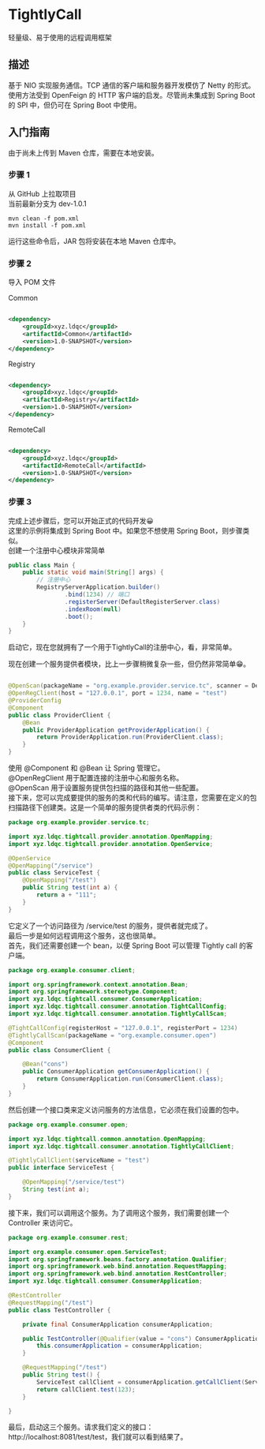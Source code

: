# TightlyCall

轻量级、易于使用的远程调用框架

## 描述

基于 NIO 实现服务通信。TCP 通信的客户端和服务器开发模仿了 Netty 的形式。使用方法受到 OpenFeign 的 HTTP 客户端的启发。尽管尚未集成到
Spring Boot 的 SPI 中，但仍可在 Spring Boot 中使用。

## 入门指南

由于尚未上传到 Maven 仓库，需要在本地安装。

### 步骤 1

从 GitHub 上拉取项目  
当前最新分支为 dev-1.0.1

```shell
mvn clean -f pom.xml
mvn install -f pom.xml
```

运行这些命令后，JAR 包将安装在本地 Maven 仓库中。

### 步骤 2

导入 POM 文件

Common

```xml

<dependency>
    <groupId>xyz.ldqc</groupId>
    <artifactId>Common</artifactId>
    <version>1.0-SNAPSHOT</version>
</dependency>
```

Registry

```xml

<dependency>
    <groupId>xyz.ldqc</groupId>
    <artifactId>Registry</artifactId>
    <version>1.0-SNAPSHOT</version>
</dependency>
```

RemoteCall

```xml

<dependency>
    <groupId>xyz.ldqc</groupId>
    <artifactId>RemoteCall</artifactId>
    <version>1.0-SNAPSHOT</version>
</dependency>
```

### 步骤 3

完成上述步骤后，您可以开始正式的代码开发😀  
这里的示例将集成到 Spring Boot 中。如果您不想使用 Spring Boot，则步骤类似。  
创建一个注册中心模块非常简单

```java
public class Main {
    public static void main(String[] args) {
        // 注册中心
        RegistryServerApplication.builder()
                .bind(1234) // 端口
                .registerServer(DefaultRegisterServer.class)
                .indexRoom(null)
                .boot();
    }
}
```

启动它，现在您就拥有了一个用于TightlyCall的注册中心，看，非常简单。

现在创建一个服务提供者模块，比上一步骤稍微复杂一些，但仍然非常简单😁。

```java

@OpenScan(packageName = "org.example.provider.service.tc", scanner = DefaultServiceScanner.class, type = ServiceRegisterFactory.Type.DEFAULT)
@OpenRegClient(host = "127.0.0.1", port = 1234, name = "test")
@ProviderConfig
@Component
public class ProviderClient {
    @Bean
    public ProviderApplication getProviderApplication() {
        return ProviderApplication.run(ProviderClient.class);
    }
}
```

使用 @Component 和 @Bean 让 Spring 管理它。  
@OpenRegClient 用于配置连接的注册中心和服务名称。  
@OpenScan 用于设置服务提供包扫描的路径和其他一些配置。  
接下来，您可以完成要提供的服务的类和代码的编写。请注意，您需要在定义的包扫描路径下创建类。这是一个简单的服务提供者类的代码示例：

```java
package org.example.provider.service.tc;

import xyz.ldqc.tightcall.provider.annotation.OpenMapping;
import xyz.ldqc.tightcall.provider.annotation.OpenService;

@OpenService
@OpenMapping("/service")
public class ServiceTest {
    @OpenMapping("/test")
    public String test(int a) {
        return a + "111";
    }
}
```

它定义了一个访问路径为 /service/test 的服务，提供者就完成了。  
最后一步是如何远程调用这个服务，这也很简单。  
首先，我们还需要创建一个 bean，以便 Spring Boot 可以管理 Tightly call 的客户端。

```java
package org.example.consumer.client;

import org.springframework.context.annotation.Bean;
import org.springframework.stereotype.Component;
import xyz.ldqc.tightcall.consumer.ConsumerApplication;
import xyz.ldqc.tightcall.consumer.annotation.TightCallConfig;
import xyz.ldqc.tightcall.consumer.annotation.TightlyCallScan;

@TightCallConfig(registerHost = "127.0.0.1", registerPort = 1234)
@TightlyCallScan(packageName = "org.example.consumer.open")
@Component
public class ConsumerClient {

    @Bean("cons")
    public ConsumerApplication getConsumerApplication() {
        return ConsumerApplication.run(ConsumerClient.class);
    }
}
```

然后创建一个接口类来定义访问服务的方法信息，它必须在我们设置的包中。

```java
package org.example.consumer.open;

import xyz.ldqc.tightcall.common.annotation.OpenMapping;
import xyz.ldqc.tightcall.consumer.annotation.TightlyCallClient;

@TightlyCallClient(serviceName = "test")
public interface ServiceTest {

    @OpenMapping("/service/test")
    String test(int a);
}
```

接下来，我们可以调用这个服务。为了调用这个服务，我们需要创建一个 Controller 来访问它。

```java
package org.example.consumer.rest;

import org.example.consumer.open.ServiceTest;
import org.springframework.beans.factory.annotation.Qualifier;
import org.springframework.web.bind.annotation.RequestMapping;
import org.springframework.web.bind.annotation.RestController;
import xyz.ldqc.tightcall.consumer.ConsumerApplication;

@RestController
@RequestMapping("/test")
public class TestController {

    private final ConsumerApplication consumerApplication;

    public TestController(@Qualifier(value = "cons") ConsumerApplication consumerApplication) {
        this.consumerApplication = consumerApplication;
    }

    @RequestMapping("/test")
    public String test() {
        ServiceTest callClient = consumerApplication.getCallClient(ServiceTest.class);
        return callClient.test(123);
    }

}
```

最后，启动这三个服务。请求我们定义的接口：
http://localhost:8081/test/test，我们就可以看到结果了。
